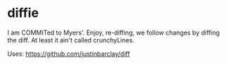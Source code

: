# diffie
I am COMMITed to Myers'. Enjoy, re-diffing, we follow changes by diffing the diff. At least it ain't called crunchyLines.

Uses: https://github.com/justinbarclay/diff
